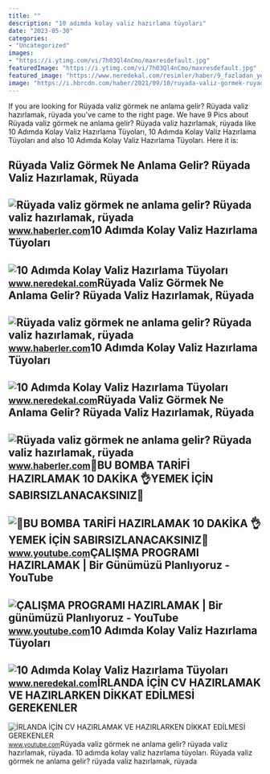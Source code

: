 ```yaml
---
title: ""
description: "10 adımda kolay valiz hazırlama tüyoları"
date: "2023-05-30"
categories:
- "Uncategorized"
images:
- "https://i.ytimg.com/vi/7h03Ql4nCmo/maxresdefault.jpg"
featuredImage: "https://i.ytimg.com/vi/7h03Ql4nCmo/maxresdefault.jpg"
featured_image: "https://www.neredekal.com/resimler/haber/9_fazladan_yer.jpg"
image: "https://i.hbrcdn.com/haber/2021/09/10/ruyada-valiz-gormek-ruyada-valiz-hazirlamak-14387079_1213_m.jpg"
---
```


If you are looking for Rüyada valiz görmek ne anlama gelir? Rüyada valiz hazırlamak, rüyada you've came to the right page. We have 9 Pics about Rüyada valiz görmek ne anlama gelir? Rüyada valiz hazırlamak, rüyada like 10 Adımda Kolay Valiz Hazırlama Tüyoları, 10 Adımda Kolay Valiz Hazırlama Tüyoları and also 10 Adımda Kolay Valiz Hazırlama Tüyoları. Here it is:

Rüyada Valiz Görmek Ne Anlama Gelir? Rüyada Valiz Hazırlamak, Rüyada
--------------------------------------------------------------------

 ![Rüyada valiz görmek ne anlama gelir? Rüyada valiz hazırlamak, rüyada](https://i.hbrcdn.com/haber/2021/09/10/ruyada-valiz-gormek-ruyada-valiz-hazirlamak-14387079_3809_amp.jpg) <small>www.haberler.com</small>10 Adımda Kolay Valiz Hazırlama Tüyoları
----------------------------------------

 ![10 Adımda Kolay Valiz Hazırlama Tüyoları](https://www.neredekal.com/resimler/haber/10_son_an.jpg) <small>www.neredekal.com</small>Rüyada Valiz Görmek Ne Anlama Gelir? Rüyada Valiz Hazırlamak, Rüyada
--------------------------------------------------------------------

 ![Rüyada valiz görmek ne anlama gelir? Rüyada valiz hazırlamak, rüyada](https://i.hbrcdn.com/haber/2021/09/10/ruyada-valiz-gormek-ruyada-valiz-hazirlamak-14387079_3504_m.jpg) <small>www.haberler.com</small>10 Adımda Kolay Valiz Hazırlama Tüyoları
----------------------------------------

 ![10 Adımda Kolay Valiz Hazırlama Tüyoları](https://www.neredekal.com/resimler/haber/7_az_oz.jpg) <small>www.neredekal.com</small>Rüyada Valiz Görmek Ne Anlama Gelir? Rüyada Valiz Hazırlamak, Rüyada
--------------------------------------------------------------------

 ![Rüyada valiz görmek ne anlama gelir? Rüyada valiz hazırlamak, rüyada](https://i.hbrcdn.com/haber/2021/09/10/ruyada-valiz-gormek-ruyada-valiz-hazirlamak-14387079_1213_m.jpg) <small>www.haberler.com</small>📢BU BOMBA TARİFİ HAZIRLAMAK 10 DAKİKA 👌YEMEK İÇİN SABIRSIZLANACAKSINIZ💯
-----------------------------------------------------------------------

 ![📢BU BOMBA TARİFİ HAZIRLAMAK 10 DAKİKA 👌YEMEK İÇİN SABIRSIZLANACAKSINIZ💯](https://i.ytimg.com/vi/FK4p0q5JyFs/maxresdefault.jpg) <small>www.youtube.com</small>ÇALIŞMA PROGRAMI HAZIRLAMAK | Bir Günümüzü Planlıyoruz - YouTube
----------------------------------------------------------------

 ![ÇALIŞMA PROGRAMI HAZIRLAMAK | Bir günümüzü Planlıyoruz - YouTube](https://i.ytimg.com/vi/7h03Ql4nCmo/maxresdefault.jpg) <small>www.youtube.com</small>10 Adımda Kolay Valiz Hazırlama Tüyoları
----------------------------------------

 ![10 Adımda Kolay Valiz Hazırlama Tüyoları](https://www.neredekal.com/resimler/haber/9_fazladan_yer.jpg) <small>www.neredekal.com</small>İRLANDA İÇİN CV HAZIRLAMAK VE HAZIRLARKEN DİKKAT EDİLMESİ GEREKENLER
--------------------------------------------------------------------

 ![İRLANDA İÇİN CV HAZIRLAMAK VE HAZIRLARKEN DİKKAT EDİLMESİ GEREKENLER](https://i.ytimg.com/vi/28tIMhuMEyU/maxresdefault.jpg) <small>www.youtube.com</small>Rüyada valiz görmek ne anlama gelir? rüyada valiz hazırlamak, rüyada. 10 adımda kolay valiz hazırlama tüyoları. Rüyada valiz görmek ne anlama gelir? rüyada valiz hazırlamak, rüyada
